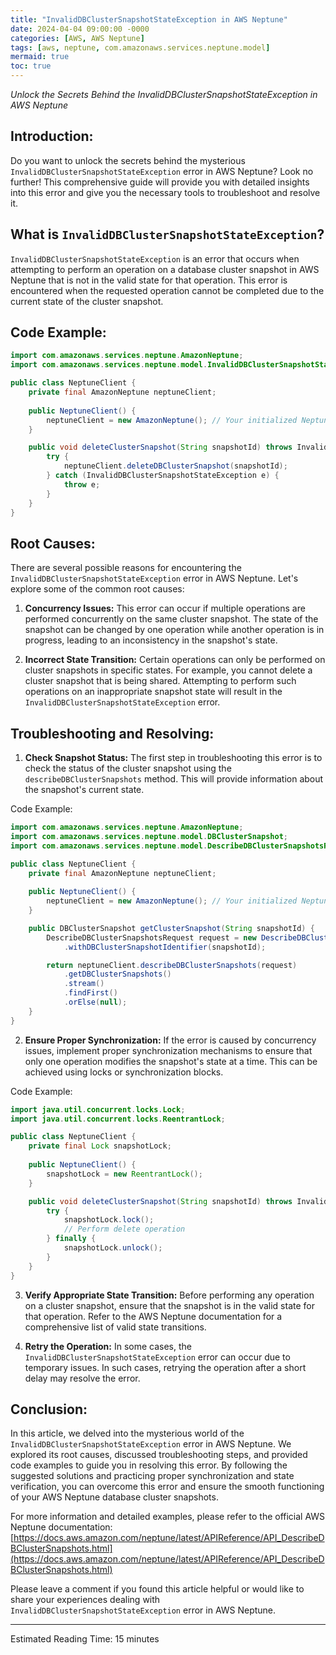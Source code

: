 ```yaml
---
title: "InvalidDBClusterSnapshotStateException in AWS Neptune"
date: 2024-04-04 09:00:00 -0000
categories: [AWS, AWS Neptune]
tags: [aws, neptune, com.amazonaws.services.neptune.model]
mermaid: true
toc: true
---
```



*Unlock the Secrets Behind the InvalidDBClusterSnapshotStateException in AWS Neptune*

Introduction:
----------------
Do you want to unlock the secrets behind the mysterious `InvalidDBClusterSnapshotStateException` error in AWS Neptune? Look no further! This comprehensive guide will provide you with detailed insights into this error and give you the necessary tools to troubleshoot and resolve it. 

What is `InvalidDBClusterSnapshotStateException`?
-----------------------------------------------------------
`InvalidDBClusterSnapshotStateException` is an error that occurs when attempting to perform an operation on a database cluster snapshot in AWS Neptune that is not in the valid state for that operation. This error is encountered when the requested operation cannot be completed due to the current state of the cluster snapshot.

Code Example:
-----------------
```java
import com.amazonaws.services.neptune.AmazonNeptune;
import com.amazonaws.services.neptune.model.InvalidDBClusterSnapshotStateException;

public class NeptuneClient {
    private final AmazonNeptune neptuneClient;
    
    public NeptuneClient() {
        neptuneClient = new AmazonNeptune(); // Your initialized Neptune client
    }

    public void deleteClusterSnapshot(String snapshotId) throws InvalidDBClusterSnapshotStateException {
        try {
            neptuneClient.deleteDBClusterSnapshot(snapshotId);
        } catch (InvalidDBClusterSnapshotStateException e) {
            throw e;
        }
    }
}
```

Root Causes:
----------------
There are several possible reasons for encountering the `InvalidDBClusterSnapshotStateException` error in AWS Neptune. Let's explore some of the common root causes:

1. **Concurrency Issues:** This error can occur if multiple operations are performed concurrently on the same cluster snapshot. The state of the snapshot can be changed by one operation while another operation is in progress, leading to an inconsistency in the snapshot's state.

2. **Incorrect State Transition:** Certain operations can only be performed on cluster snapshots in specific states. For example, you cannot delete a cluster snapshot that is being shared. Attempting to perform such operations on an inappropriate snapshot state will result in the `InvalidDBClusterSnapshotStateException` error.

Troubleshooting and Resolving:
---------------------------------------
1. **Check Snapshot Status:** The first step in troubleshooting this error is to check the status of the cluster snapshot using the `describeDBClusterSnapshots` method. This will provide information about the snapshot's current state.

Code Example:
```java
import com.amazonaws.services.neptune.AmazonNeptune;
import com.amazonaws.services.neptune.model.DBClusterSnapshot;
import com.amazonaws.services.neptune.model.DescribeDBClusterSnapshotsRequest;

public class NeptuneClient {
    private final AmazonNeptune neptuneClient;
    
    public NeptuneClient() {
        neptuneClient = new AmazonNeptune(); // Your initialized Neptune client
    }

    public DBClusterSnapshot getClusterSnapshot(String snapshotId) {
        DescribeDBClusterSnapshotsRequest request = new DescribeDBClusterSnapshotsRequest()
            .withDBClusterSnapshotIdentifier(snapshotId);

        return neptuneClient.describeDBClusterSnapshots(request)
            .getDBClusterSnapshots()
            .stream()
            .findFirst()
            .orElse(null);
    }
}
```

2. **Ensure Proper Synchronization:** If the error is caused by concurrency issues, implement proper synchronization mechanisms to ensure that only one operation modifies the snapshot's state at a time. This can be achieved using locks or synchronization blocks.

Code Example:
```java
import java.util.concurrent.locks.Lock;
import java.util.concurrent.locks.ReentrantLock;

public class NeptuneClient {
    private final Lock snapshotLock;
    
    public NeptuneClient() {
        snapshotLock = new ReentrantLock();
    }

    public void deleteClusterSnapshot(String snapshotId) throws InvalidDBClusterSnapshotStateException {
        try {
            snapshotLock.lock();
            // Perform delete operation
        } finally {
            snapshotLock.unlock();
        }
    }
}
```

3. **Verify Appropriate State Transition:** Before performing any operation on a cluster snapshot, ensure that the snapshot is in the valid state for that operation. Refer to the AWS Neptune documentation for a comprehensive list of valid state transitions.

4. **Retry the Operation:** In some cases, the `InvalidDBClusterSnapshotStateException` error can occur due to temporary issues. In such cases, retrying the operation after a short delay may resolve the error.

Conclusion:
------------------
In this article, we delved into the mysterious world of the `InvalidDBClusterSnapshotStateException` error in AWS Neptune. We explored its root causes, discussed troubleshooting steps, and provided code examples to guide you in resolving this error. By following the suggested solutions and practicing proper synchronization and state verification, you can overcome this error and ensure the smooth functioning of your AWS Neptune database cluster snapshots.

For more information and detailed examples, please refer to the official AWS Neptune documentation:
[https://docs.aws.amazon.com/neptune/latest/APIReference/API_DescribeDBClusterSnapshots.html](https://docs.aws.amazon.com/neptune/latest/APIReference/API_DescribeDBClusterSnapshots.html)

Please leave a comment if you found this article helpful or would like to share your experiences dealing with `InvalidDBClusterSnapshotStateException` error in AWS Neptune.

---

Estimated Reading Time: 15 minutes